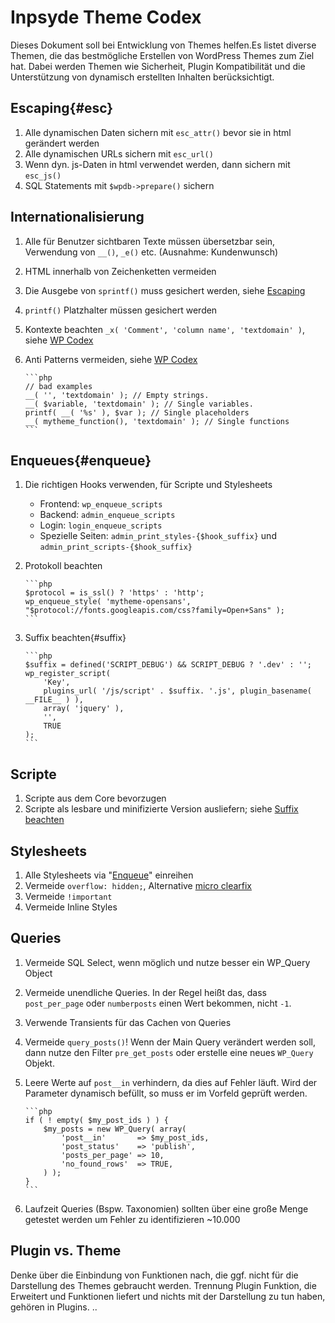 # Inpsyde Theme Codex

Dieses Dokument soll bei Entwicklung von Themes helfen.Es listet diverse Themen, die das bestmögliche Erstellen von WordPress Themes zum Ziel hat. Dabei werden Themen wie Sicherheit, Plugin Kompatibilität und die Unterstützung von dynamisch erstellten Inhalten berücksichtigt.

## Escaping{#esc}
 1. Alle dynamischen Daten sichern mit `esc_attr()` bevor sie in html gerändert werden
 1. Alle dynamischen URLs sichern mit `esc_url()`
 1. Wenn dyn. js-Daten in html verwendet werden, dann sichern mit `esc_js()`
 1. SQL Statements mit `$wpdb->prepare()` sichern
 
## Internationalisierung
 1. Alle für Benutzer sichtbaren Texte müssen übersetzbar sein, Verwendung von `__()`, `_e()` etc. (Ausnahme: Kundenwunsch)
 1. HTML innerhalb von Zeichenketten vermeiden
 1. Die Ausgebe von `sprintf()` muss gesichert werden, siehe [Escaping](#esc)
 1. `printf()` Platzhalter müssen gesichert werden
 1. Kontexte beachten `_x( 'Comment', 'column name', 'textdomain' )`, siehe [WP Codex][codex_contect]
 1. Anti Patterns vermeiden, siehe [WP Codex][codex_antipattern]
 
		```php
		// bad examples
		__( '', 'textdomain' ); // Empty strings.
		__( $variable, 'textdomain' ); // Single variables.
		printf( __( '%s' ), $var ); // Single placeholders
		__( mytheme_function(), 'textdomain' ); // Single functions
		```

## Enqueues{#enqueue}
 1. Die richtigen Hooks verwenden, für Scripte und Stylesheets
	* Frontend: `wp_enqueue_scripts`
	* Backend:  `admin_enqueue_scripts` 
	* Login:    `login_enqueue_scripts`
	* Spezielle Seiten: `admin_print_styles-{$hook_suffix}` und `admin_print_scripts-{$hook_suffix}`
 1. Protokoll beachten

		```php
		$protocol = is_ssl() ? 'https' : 'http';
		wp_enqueue_style( 'mytheme-opensans', "$protocol://fonts.googleapis.com/css?family=Open+Sans" );
		```

 1. Suffix beachten{#suffix}

		```php
		$suffix = defined('SCRIPT_DEBUG') && SCRIPT_DEBUG ? '.dev' : '';
		wp_register_script(
			'Key', 
			plugins_url( '/js/script' . $suffix. '.js', plugin_basename( __FILE__ ) ), 	
			array( 'jquery' ),
			'',
			TRUE
		);
		```

## Scripte
 1. Scripte aus dem Core bevorzugen
 1. Scripte als lesbare und minifizierte Version ausliefern; siehe [Suffix beachten](#suffix)

## Stylesheets
 1. Alle Stylesheets via "[Enqueue](#enqueue)" einreihen
 1. Vermeide `overflow: hidden;`, Alternative [micro clearfix](http://nicolasgallagher.com/micro-clearfix-hack/)
 1. Vermeide `!important`
 1. Vermeide Inline Styles

## Queries
 1. Vermeide SQL Select, wenn möglich und nutze besser ein WP_Query Object
 1. Vermeide unendliche Queries. In der Regel heißt das, dass `post_per_page` oder `numberposts` einen Wert bekommen, nicht `-1`.
 1. Verwende Transients für das Cachen von Queries
 1. Vermeide `query_posts()`! Wenn der Main Query verändert werden soll, dann nutze den Filter `pre_get_posts` oder erstelle eine neues `WP_Query` Objekt.
 1. Leere Werte auf `post__in` verhindern, da dies auf Fehler läuft. Wird der Parameter dynamisch befüllt, so muss er im Vorfeld geprüft werden. 
 
		```php
		if ( ! empty( $my_post_ids ) ) {
			$my_posts = new WP_Query( array(
				'post__in'       => $my_post_ids,
				'post_status'    => 'publish',
				'posts_per_page' => 10,
				'no_found_rows'  => TRUE,
			) );
		}
		```

 1. Laufzeit Queries (Bspw. Taxonomien) sollten über eine große Menge getestet werden um Fehler zu identifizieren ~10.000

## Plugin vs. Theme
Denke über die Einbindung von Funktionen nach, die ggf. nicht für die Darstellung des Themes gebraucht werden. Trennung Plugin Funktion, die Erweitert und Funktionen liefert und nichts mit der Darstellung zu tun haben, gehören in Plugins. ..

[codex_contect]: http://codex.wordpress.org/I18n_for_WordPress_Developers#Disambiguation_by_context
[codex_antipattern]: http://developer.wordpress.com/themes/i18n/#anti-patterns
